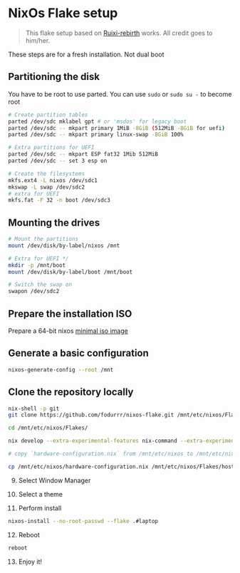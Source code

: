 # NixOs Flake setup

> This flake setup based on [Ruixi-rebirth](https://github.com/Ruixi-rebirth/flakes) works. All credit goes to him/her.


These steps are for a fresh installation. Not dual boot

## Partitioning the disk

You have to be root to use parted. You can use `sudo` or `sudo su -` to become root

```bash
# Create partition tables
parted /dev/sdc mklabel gpt # or 'msdos' for legacy boot
parted /dev/sdc -- mkpart primary 1MiB -8GiB (512MiB -8GiB for uefi)
parted /dev/sdc -- mkpart primary linux-swap -8GiB 100%

# Extra partitions for UEFI
parted /dev/sdc -- mkpart ESP fat32 1Mib 512MiB
parted /dev/sdc -- set 3 esp on

# Create the filesystems
mkfs.ext4 -L nixos /dev/sdc1
mkswap -L swap /dev/sdc2
# extra for UEFI 
mkfs.fat -F 32 -n boot /dev/sdc3
```

## Mounting the drives

```bash
# Mount the partitions
mount /dev/disk/by-label/nixos /mnt

# Extra for UEFI */
mkdir -p /mnt/boot
mount /dev/disk/by-label/boot /mnt/boot

# Switch the swap on
swapon /dev/sdc2
```

## Prepare the installation ISO 

Prepare a 64-bit nixos [minimal iso image](https://channels.nixos.org/nixos-22.11/latest-nixos-minimal-x86_64-linux.iso) 

## Generate a basic configuration 

```bash
nixos-generate-config --root /mnt
```
## Clone the repository locally 

```bash
nix-shell -p git
git clone https://github.com/fodurrr/nixos-flake.git /mnt/etc/nixos/Flakes 

cd /mnt/etc/nixos/Flakes/

nix develop --extra-experimental-features nix-command --extra-experimental-features flakes 

# copy `hardware-configuration.nix` from /mnt/etc/nixos to /mnt/etc/nixos/Flakes/hosts/laptop/hardware-configuration.nix

cp /mnt/etc/nixos/hardware-configuration.nix /mnt/etc/nixos/Flakes/hosts/laptop/hardware-configuration.nix
```
9. Select Window Manager

10. Select a theme 

11. Perform install
```bash
nixos-install --no-root-passwd --flake .#laptop
```

12. Reboot 
```bash
reboot
```

13. Enjoy it!

